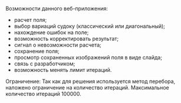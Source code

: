 Возможности данного веб-приложения:
- расчет поля;
- выбор вариаций судоку (классический или диагональный);
- нахождение ошибок на поле;
- возможность корректировать результат;
- сигнал о невозможности расчета;
- сохранение поля;
- просмотр сохраненных изображений поля в виде слайда;
- связь с разработчиком;
- возможность менять лимит итераций.

Ограничение:
   Так как для решения используется метод перебора, 
наложено ограничение на количество итераций.
Максимальное количество итераций 100000.


